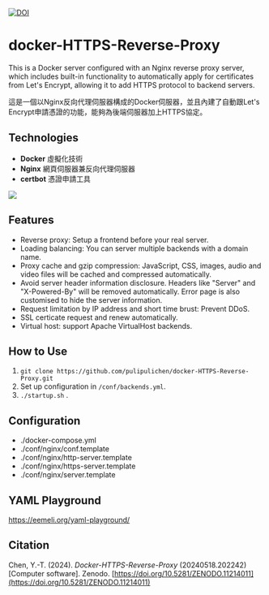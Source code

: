 [![DOI](https://zenodo.org/badge/624196765.svg)](https://zenodo.org/doi/10.5281/zenodo.11214011)

# docker-HTTPS-Reverse-Proxy

This is a Docker server configured with an Nginx reverse proxy server, which includes built-in functionality to automatically apply for certificates from Let's Encrypt, allowing it to add HTTPS protocol to backend servers.

這是一個以Nginx反向代理伺服器構成的Docker伺服器，並且內建了自動跟Let's Encrypt申請憑證的功能，能夠為後端伺服器加上HTTPS協定。

## Technologies

- **Docker** 虛擬化技術
- **Nginx** 網頁伺服器兼反向代理伺服器
- **certbot** 憑證申請工具

![](https://blogger.googleusercontent.com/img/a/AVvXsEiS2eJu_QGYTs-IdaUKFqKjcrgIgIXtoD1w9J5VUuP8VWUhd6sqHao_d3F5fmCwhdLMjDwbfxIZtI9S5awlV_fox8IKjKOfxzoVup8_GbFS6aGP3xCaVFFVMkYPlvjBz3IcMFXoIAZ5yx1L2e41TFgtK4GTOlDJpek99roQ0obsfCDGv5MuKis-lg)

## Features

- Reverse proxy: Setup a frontend before your real server.
- Loading balancing: You can server multiple backends with a domain name.
- Proxy cache and gzip compression: JavaScript, CSS, images, audio and video files will be cached and compressed automatically.
- Avoid server header information disclosure. Headers like "Server" and "X-Powered-By" will be removed automatically. Error page is also customised to hide the server information.
- Request limitation by IP address and short time brust: Prevent DDoS.
- SSL certicate request and renew automatically.
- Virtual host: support Apache VirtualHost backends.

## How to Use

1. `git clone https://github.com/pulipulichen/docker-HTTPS-Reverse-Proxy.git`
2. Set up configuration in `/conf/backends.yml`.
3. `./startup.sh` .

## Configuration

- ./docker-compose.yml
- ./conf/nginx/conf.template
- ./conf/nginx/http-server.template
- ./conf/nginx/https-server.template
- ./conf/nginx/server.template

## YAML Playground

https://eemeli.org/yaml-playground/

## Citation

Chen, Y.-T. (2024). *Docker-HTTPS-Reverse-Proxy* (20240518.202242) [Computer software]. Zenodo. [https://doi.org/10.5281/ZENODO.11214011](https://doi.org/10.5281/ZENODO.11214011)